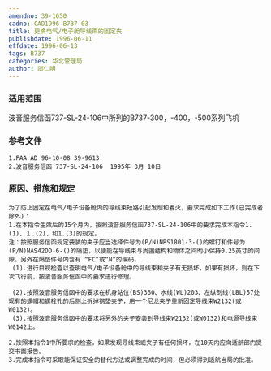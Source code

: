 ```yaml
---
amendno: 39-1650  
cadno: CAD1996-B737-03  
title: 更换电气/电子舱导线束的固定夹  
publishdate: 1996-06-11  
effdate: 1996-06-13  
tags: B737  
categories: 华北管理局  
author: 邵仁明  
---
```

  
### 适用范围  
波音服务信函737-SL-24-106中所列的B737-300，-400，-500系列飞机  
  
<!--more-->  
### 参考文件  
    1.FAA AD 96-10-08 39-9613  
    2.波音服务信函 737-SL-24-106  1995年 3月 10日  
  
### 原因、措施和规定  
    为了防止固定在电气/电子设备舱内的导线束短路引起发烟和着火，要求完成如下工作(已完成者除外)：  
    1.在本指令生效后的15个月内，按照波音服务信函737-SL-24-106中的要求完成本指令1.(1)、１.(2)、和1.(3)的规定。  
    注：按照服务信函规定要装的夹子应当选择件号为(P/N)NBS1801-3-()的螺钉和件号为(P/N)NAS42DD-6-()的隔垫，以便能在导线束与周围结构和物体之间昀小保持0.25英寸的间隙，另外在隔垫件号内含有 “FC”或“N”的编码。  
     (1).进行目视检查以查明电气/电子设备舱中的导线束和夹子有无损坏，如果有损坏，则在下次飞行前，按波音服务信函中的要求进行修理。  
  
     (2).按照波音服务信函中的要求在机身站位(BS)360、水线(WL)203、左纵剖线(LBL)57处现有的螺帽和螺栓孔的后侧上拆掉钢垫夹子，用一个尼龙夹子重新固定导线束W2132(或W0132)。  
     (3).按照波音服务信函中的要求将另外的夹子安装到导线束W2132(或W0132)和电源导线束W0142上。  
  
    2.按照本指令1中所要求的检查，如果发现导线束或夹子有任何损坏，在10天内应向适航部门提交书面报告。  
    3.完成本指令可采取能保证安全的替代方法或调整完成的时间，但必须得到适航当局的批准。  
  
